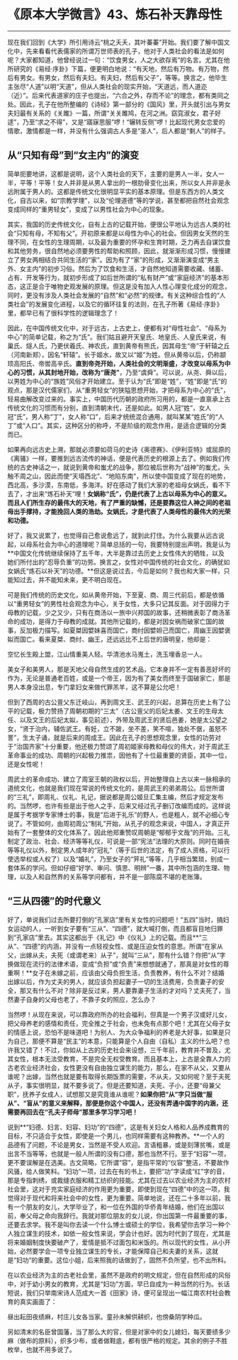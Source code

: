 # 《原本大学微言》43、炼石补天靠母性

------

现在我们回到《大学》所引用诗云“桃之夭夭，其叶蓁蓁”开始。我们要了解中国文化中，先来看看代表儒家的所谓万世师表的孔子，他对于人类社会的看法是如何呢？大家都知道，他曾经说过一句：“饮食男女，人之大欲存焉”的名言。尤其在他所研究的《易经·序卦》下篇，便更明白地说：“有天地，然后有万物。有万物，然后有男女。有男女，然后有夫妇。有夫妇，然后有父子”，等等。换言之，他毕生主张尽“人道”以明“天道”，但从人类社会的现实开始，“天道远，而人道迩（近）”。后来代表道家的庄子也提出，“六合之外，存而不论”的理念，都有类同之处。因此，孔子在他所整编的《诗经》第一部分的《国风》里，开头就引出与男女夫妇最有关系的《关雎》一篇，所谓“关关雎鸠，在河之洲。窈窕淑女，君子好逑”，乃至“求之不得”，又是“寤寐思服”啰！“辗转反侧”啰！比起现代男女恋爱的情歌，激情都是一样，并没有什么强调古人多是“圣人”，后人都是“剩人”的样子。

## 从“只知有母”到“女主内”的演变

简单扼要地讲，这都是说明，这个人类社会的天下，主要的是男人一半，女人一半，平等！平等！女人并非是从男人拿出的一根肋骨变化出来，所以女人并非是永远附属于男人的。这都是传统文化很明显平实的基本原理。但是东西方的人类文化，自古以来，如“宗教学理”，以及“伦理道德”等的学说，甚至都把自然社会观念变成同样的“重男轻女”，变成了以男性社会为中心的现象。

其实，我国的历史传统文化，自有上古的记载开始，便很公平地认为远古人类的社会“只知有母，不知有父”。开初原来都是以母性为中心的社会。但因男女天然的生理不同，在女性的生理周期，以及最为重要的怀孕和生育时期，乏力再去自谋饮食和其他劳务，很自然地必须要男性的帮助和照顾，因此，就渐渐形成习惯，慢慢建立了男女两相结合共同生活的“家”。因为有了“家”的形成，又渐渐演变成“男主外、女主内”的初步习俗。然后为了饮食和生活，才自然地知道需要收藏、储蓄、占有、开发等行为，就初步形成了如后世所谓的“私有财产”或“家庭经济”的基本形态，这正是合于唯物史观发展的原理。但这是没有加入人性心理变化成分的观念，同时，更没有涉及人类社会发展的“自然”和“必然”的规律。有关这种综合性的“人类社会”的发展变化进程，以及它的循环往复的法则，在孔子所著《易经·序卦》里，都早已有了很科学性的逻辑理念了！

因此，在中国传统文化中，对于远古，上古史上，便都有对“母性社会”、“母系为中心”的简单记载，称之为“氏”。我们姑且避开天皇氏、地皇氏、人皇氏来说，有巢氏、燧人氏，乃更伏羲氏、神农氏，直到黄帝有熊氏，因其母生“帝”于轩辕之丘（河南新郑），因名“轩辕”。长于姬水，故又以“姬”为姓。但从黄帝以后，仍称颛顼高阳氏、帝喾高辛氏。**直到帝尧开始，人类社会的文明渐盛，才改变以母系为中心的习惯，从其封地开始，改称为“唐尧”**，乃至“虞舜”。可以说，从尧、舜以后，以男姓为中心的“族姓”风俗才开始建立。至于认为“氏”即是“姓”，“姓”即是“氏”的观点，那是汉代儒家们，从“重男轻女”的狭隘思想开始，才把母系为中心的“氏”，轻易曲解改变过来的。事实上，中国历代历朝的政府所习用的，都是一直禀承上古传统文化的习惯而有分别，直到清朝末代，还是如此。如男人冠“姓”，女人冠“氏”，男人称“丁”，女人称“口”，后来才统统混合通用，就叫某某“姓氏”的“人丁”或“人口”。其实，这种区分的称呼，不是阶级的观念作用，是适合逻辑的分类而已。

如果再向远古史上溯，那就必须要如荷马的史诗《奥德赛》、《伊利亚特》或屈原的《离骚》一样，要推到远古流传的神话，便是代表历史的根源上去了。例如我们传统的古史神话之一，就说到黄帝和蚩尤的战争，那位被后世称为“战神”的蚩尤，头触不周之山，因此而使“天塌西北”、“地陷东南”，所以使中国变成了现在的地势，西北高，多沙漠，东南低，多海洋。好在感动了我们大家的老祖母女娲氏，看不下去了，才出来“炼石补天”哩！**女娲称“氏”，仍是代表了上古以母系为中心的意义。而且人们所生存的最伟大的天地，有了严重的缺憾，还是要靠这位人神之间的老祖母出手撑持，才能挽回人类的浩劫。女娲氏，才是代表了人类母性的最伟大的光荣和功德。**

好了，我又说累了，也觉得自己愈说愈远了，就到此打住。为什么我要从远古说起，以母系社会为中心的道理呢？简单总括的一句，我要特别提出声明，我是认为**中国文化传统继续保持了五千年，大半是靠过去历史上女性伟大的牺牲，以及她们所付出的“忍辱负重”的功劳。换言之，女性对中国传统的社会文化，的确犹如女娲氏“炼石以补天”的功德。**但这是说过去，今后是如何？我也和大家一样，只能知过去，并不能知未来，更不明白现在。

可是我们传统的历史文化，如从黄帝开始，下至夏、商、周三代前后，都是依循以“重男轻女”的男性社会观念为中心，关于女性，大多只记其反面。对于因得力于母教的记载，少之又少，只有在商汤以一旅中兴邦国的故事，还稍微表彰了商汤革命的成功，是得力于母教的成就。其他所记载的，都是对因女祸而破家亡国的故事，反加极力描写。如夏桀因嬖妹喜而国亡，商纣因嬖妲己而国亡，周幽王因嬖褒姒而国亡。看来夏桀、商纣、幽王，还远远比不上后世的唐明皇，他却是：

空忆长生殿上盟，江山情重美人轻。华清池水马嵬土，洗玉埋香总一人。

美女子和美男人，那是天地父母自然生成的艺术品，它本身并不一定有善恶好坏的作为，无论是普通老百姓，或是一个帝王，因为有了美女而终至于国破家亡，那是男人本身没出息，专门拿妇女来做代罪羔羊，这不算是公允吧！

但到了西周的古公亶父东迁岐山，再到周文王、武王的兴起，总算在历史上有了公平的记载，极力赞扬了周朝初期的“三太”（古公亶父的后妃太姜、文王的生母太任、以及文王的后妃太姒，事见前述），外带及周武王的贤后邑姜，她是太公望之女，“贤于治内，辅佐武王。有妊，立不跛，坐不差，笑不喧，独处不倨，虽怒不詈”，生太子诵，就是后来的周成王。因此在孔子的思想观念里，女性的功劳对于“治国齐家”十分重要，他还极力赞颂了周初姬家母教和母仪的伟大，对于周武王革命事业的成功、周朝的兴起极力推祟，因他有了十位最重要的贤臣，其中一位，还是女性呢！

周武士的革命成功、建立了周室王朝的政权以后，开始整理自上古以来一脉相承的道统文化，也就是我们现在常说的传统文化的，是周武王的弟弟周公。后世所谓的“三礼”，即周礼、仪礼、礼记，据说都是周公姬旦汇集主编，然后才规定发布的。当然啰，也许有些是出于他人之手，后来又经过孔子删订改编而成的。这样说是属于考据学专家博士的事，我是“后进于礼乐”的野人，也是粗人，就不必细心专说了。不管如何，由周初周公“制礼”开始，从孔子的观念来说，中国人，才真正开始有了一套整体的文化体系了。因此他郑重赞叹周朝是“郁郁乎文哉”的开始。三礼制定了政治、社会、经济等等礼仪，可说是一部“宪法”法理的大原则。同时在婚丧等等礼仪以外，制定男人成年的“冠礼”（等于后世的法定，有了成人资格，可以行使选举权或人权了）以及“婚礼”，乃至女子的“笄礼”等等，几乎相当繁琐，别成一套体系的学问。但如仔细“好学、审问、慎思、明辨”一番，其中所包涵的生理、物理，以及人和自然界的关系等学问都有，并不是一部陈腐不堪的老账簿。

## “三从四德”的时代意义

好了，单说我们过去所要打倒的“孔家店”里有关女性的问题吧！“五四”当时，搞妇女运动的人，一听到女子要有“三从”、“四德”，就大喊打倒，而且都盲目地归罪到“孔家店”里去。其实这都出于《礼记》中《仪礼》上的记载。而且**“三从”、“四德”的内涵，并没有一点轻视女性、或是压迫女性的意思。所谓“在家从父，出嫁从夫，夫死（或谓老来）从子”，就叫“三从”，那有什么错？你把“从”字换做现在流行的法律术语，变成“负担”或“负责”来想想就通了，那真是对女性的尊重啊！**女子在未嫁之前，应该由父母负担生活，负责教养，有什么不对？结婚出嫁以后，作为丈夫的男人，就应该负担起妻子一切的生活费用，负责妻子的安全，那又有什么不对？除非是反过来，男人要靠妻子生活的才对吗？丈夫死了，当然妻子自身的父母也老了，不靠子女的照应，怎么办？

当然啰！从现在来说，可以靠政府所办的社会福利，但真是一个男子汉或好儿女，把父母养老的感情和责任，完全推之于社会，也未免有点那个吧！尤其在父母子女的情感上说，恐怕不是味道吧！为别人、为大众争福利的养老是大好事，如果是只为自己，那便不算是“民主”的本意，只能算是个人自由（自私）主义的什么吧？也许我又错了！不过，你如从上古的历史社会来设想，三千年前，教育并不普及，尤其女性，根本无法受教育，不是完全无权受教育。而且基本上，上古是全靠人力的古老农业经济社会，女性更没有自由独立谋生的能力，那么，在家不从父，又要从谁呢？出嫁，当然也就是要有取得长期饭票的需要，不从夫，又如何呢？至于夫死从子，事实很明显，就不要多说了。但是还要知道，夫死、子小，还要“母兼父职”，抚养子女成人，试想那又是究竟谁从谁呢？**如果你把“从”字只当做“服从”、“盲从”的意义来解释，那便是你这个中国人，还没有弄通中国字的内涵，还需要再回去在“孔夫子师母”那里多学习学习吧！**

说到**“妇德、妇言、妇容、妇功”的“四德”，这是有关妇女人格和人品养成教育的目标，不只适合于女性，即使是一个男儿，也同样需要有这种教养。**一个人的品德有了问题，不论是男女，当然是不受人欢迎。言语粗暴，或是刻薄贫嘴，或是出言不当等等，也就是一般人所谓的没有口德，那也当然不行。至于“妇容”一项，更不要误解是在选美。古文简略，它所谓“容”，是指平常的“仪容”整洁，不要故作风骚，给人做笑料。“妇功”一项，过去在有的书上，要把“功”字读成“红”字的音，那是专指刺绣，或裁缝衣服和精工纺织的技能。尤其在过去以农业经济为主的农村社会里，这对于充实家庭经济的作用更为重要，即使到现在“四德”中的这一项，我觉得对于现代和将来社会中的女性，更为重要。简单地说，还在二十多年以前，我有一个朋友的女儿，大学毕业了，和一位在外国的华侨青年结婚，他们在出国以前，奉父母之命向我辞行。我就对那位朋友的女儿说，你出国第一件最重要的事，还要去求学。我不是叫你去读一个什么博士或硕士的学位，我希望你去学习一种个人独立谋生的技术，如依一般女性来说，学会计也好。因为时代到了现在，尤其是将来婚姻制度快要破产了，爱情是抵不过面包和米饭的。所以现代的女性，从小开始，必然要学会一项专业独立谋生的专长，才能保障自己和夫妻的关系，这就是“妇功”的重要。这位小姐，后来照我的话做到了，固然不负所望，也不出所料。

在以农业经济为主的古老社会里，虽然不是政府的明文规定，但在自然形成的风俗中，对于幼小男女的教育，尤其是“妇功”方面，早已自成为一种当然的行为。长话短说，我们只举南宋诗人范成大一首《田家》诗，便可呈现出一幅江南农村社会教育的真实画面了：

昼出耘田夜绩麻，村庄儿女各当家。童孙未解供耕织，也傍桑阴学种瓜。

另如清末的名臣曾国藩，当了那么大的官，但是对家中的女儿媳妇，每天要绩多少麻（做布的原料），织多少布，或者做鞋底，都有很严格的规定。其余的例子不胜枚举，也就不用多说了。
